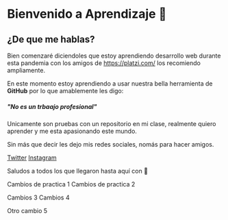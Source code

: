 # Bienvenido a Aprendizaje 💚

## ¿De que me hablas?
Bien comenzaré diciendoles que estoy aprendiendo desarrollo web durante esta pandemia con los amigos de https://platzi.com/ los recomiendo ampliamente.

En este momento estoy aprendiendo a usar nuestra bella herramienta de **GitHub** por lo que amablemente les digo:

##### "No es un trbaajo profesional"

Unicamente son pruebas con un repositorio en mi clase, realmente quiero aprender y me esta apasionando este mundo.

Sin más que decir les dejo mis redes sociales, nomás para hacer amigos.

[Twitter](http://https://twitter.com/MixtecoSan "Twitter")
[Instagram](http://https://www.instagram.com/mixteco_san/ "Instagram")

Saludos a todos los que llegaron hasta aquí con 💙

Cambios de practica 1
Cambios de practica 2

Cambios 3
Cambios 4

Otro cambio 5
